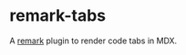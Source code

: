 # remark-tabs

A [remark](https://www.npmjs.com/package/remark) plugin to render code tabs in MDX.


